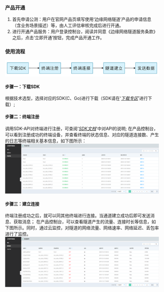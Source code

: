 ### 产品开通
1. 首先申请公测：用户在官网产品页填写使用‘边缘网络隧道’产品的申请信息（含业务场景描述）等，由人工评估审核完成后进行开通。
2. 进行开通产品服务：用户登录控制台，阅读并同意《边缘网络隧道服务条款》之后，点击‘立即开通’按钮，完成产品开通工作。

### 使用流程
![Quick-Start.png](../../../image/Edge-Network-Tunnel/Quick-Start.png)

#### 步骤一：下载SDK
根据技术选型，选择对应的SDK(C、Go)进行下载（SDK请在‘*[下载专区](../Download-Center.md)*’进行下载）;

#### 步骤二：终端注册
调用SDK-API对终端进行注册，可查阅'*[SDK文档](SDK-Reference/Overview.md)*'中对API的说明;
在产品控制台，可以看到注册成功的终端设备，并查看终端的状态信息、对应的隧道连接数、产生的日志等终端相关基本信息，如下图所示：
![terminal_list.png](../../../image/Edge-Network-Tunnel/terminal_list_cp.png)

#### 步骤三：建立连接
终端注册成功之后，就可以同其他终端进行连接。当通道建立成功后即可发送消息、获取消息；
在产品控制台，可以查看隧道产生的流量、连接时长等信息，如下图所示。同时，通过云监控，对隧道的网络流量、网络速率、网络延迟、丢包率进行了监控。
![tunnel_service.png](../../../image/Edge-Network-Tunnel/tunnel_service_cp.png)
